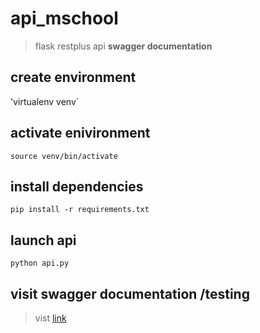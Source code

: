 # api_mschool
> flask restplus api **swagger documentation**

## create environment
'virtualenv venv`

## activate enivironment
`source venv/bin/activate`

## install dependencies
`pip install -r requirements.txt`


## launch api
`python api.py`

## visit swagger documentation /testing 
> vist [link](http://0.0.0.0:5000)
